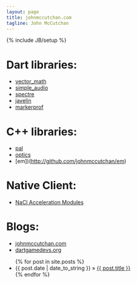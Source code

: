 ```yaml
---
layout: page
title: johnmccutchan.com
tagline: John McCutchan
---
```

{% include JB/setup %}

# Dart libraries:

* [vector_math](http://github.com/johnmccutchan/DartVectorMath)
* [simple_audio](http://github.com/johnmccutchan/simple_audio)
* [spectre](http://github.com/johnmccutchan/spectre)
* [javelin](http://github.com/johnmccutchan/javelin)
* [markerprof](http://github.com/johnmccutchan/markerprof)


# C++ libraries:

* [pal](http://github.com/johnmccutchan/pal)
* [optics](http://github.com/johnmccutchan/optics)
* [em])(http://github.com/johnmccutchan/em)


# Native Client:

* [NaCl Acceleration Modules](http://github.com/johnmccutchan/NaClAMBase)

# Blogs:

* [johnmccutchan.com](http://www.johnmccutchan.com)
* [dartgamedevs.org](http://www.dartgamedevs.org)

<ul class="posts">
  {% for post in site.posts %}
    <li><span>{{ post.date | date_to_string }}</span> &raquo; <a href="{{ BASE_PATH }}{{ post.url }}">{{ post.title }}</a></li>
  {% endfor %}
</ul>
